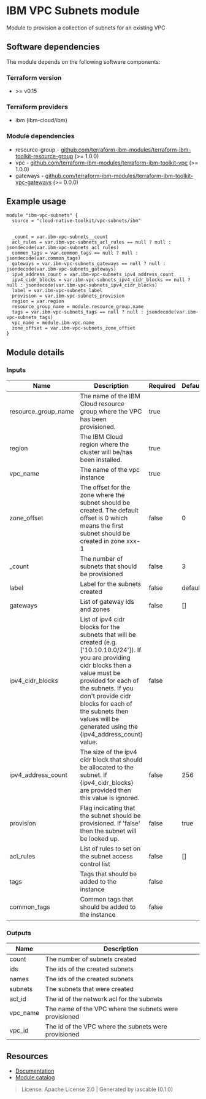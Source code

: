 # IBM VPC Subnets module

Module to provision a collection of subnets for an existing VPC


## Software dependencies

The module depends on the following software components:

### Terraform version

- \>= v0.15

### Terraform providers


- ibm (ibm-cloud/ibm)

### Module dependencies


- resource-group - [github.com/terraform-ibm-modules/terraform-ibm-toolkit-resource-group](https://github.com/terraform-ibm-modules/terraform-ibm-toolkit-resource-group) (>= 1.0.0)
- vpc - [github.com/terraform-ibm-modules/terraform-ibm-toolkit-vpc](https://github.com/terraform-ibm-modules/terraform-ibm-toolkit-vpc) (>= 1.0.0)
- gateways - [github.com/terraform-ibm-modules/terraform-ibm-toolkit-vpc-gateways](https://github.com/terraform-ibm-modules/terraform-ibm-toolkit-vpc-gateways) (>= 0.0.0)

## Example usage

```hcl
module "ibm-vpc-subnets" {
  source = "cloud-native-toolkit/vpc-subnets/ibm"


  _count = var.ibm-vpc-subnets__count
  acl_rules = var.ibm-vpc-subnets_acl_rules == null ? null : jsondecode(var.ibm-vpc-subnets_acl_rules)
  common_tags = var.common_tags == null ? null : jsondecode(var.common_tags)
  gateways = var.ibm-vpc-subnets_gateways == null ? null : jsondecode(var.ibm-vpc-subnets_gateways)
  ipv4_address_count = var.ibm-vpc-subnets_ipv4_address_count
  ipv4_cidr_blocks = var.ibm-vpc-subnets_ipv4_cidr_blocks == null ? null : jsondecode(var.ibm-vpc-subnets_ipv4_cidr_blocks)
  label = var.ibm-vpc-subnets_label
  provision = var.ibm-vpc-subnets_provision
  region = var.region
  resource_group_name = module.resource_group.name
  tags = var.ibm-vpc-subnets_tags == null ? null : jsondecode(var.ibm-vpc-subnets_tags)
  vpc_name = module.ibm-vpc.name
  zone_offset = var.ibm-vpc-subnets_zone_offset
}

```

## Module details

### Inputs

| Name | Description | Required | Default | Source |
|------|-------------|---------|----------|--------|
| resource_group_name | The name of the IBM Cloud resource group where the VPC has been provisioned. | true |  | resource-group.name |
| region | The IBM Cloud region where the cluster will be/has been installed. | true |  |  |
| vpc_name | The name of the vpc instance | true |  | vpc.name |
| zone_offset | The offset for the zone where the subnet should be created. The default offset is 0 which means the first subnet should be created in zone xxx-1 | false | 0 |  |
| _count | The number of subnets that should be provisioned | false | 3 |  |
| label | Label for the subnets created | false | default |  |
| gateways | List of gateway ids and zones | false | [] | gateways.gateways |
| ipv4_cidr_blocks | List of ipv4 cidr blocks for the subnets that will be created (e.g. ['10.10.10.0/24']). If you are providing cidr blocks then a value must be provided for each of the subnets. If you don't provide cidr blocks for each of the subnets then values will be generated using the {ipv4_address_count} value. | false |  |  |
| ipv4_address_count | The size of the ipv4 cidr block that should be allocated to the subnet. If {ipv4_cidr_blocks} are provided then this value is ignored. | false | 256 |  |
| provision | Flag indicating that the subnet should be provisioned. If 'false' then the subnet will be looked up. | false | true |  |
| acl_rules | List of rules to set on the subnet access control list | false | [] |  |
| tags | Tags that should be added to the instance | false |  |  |
| common_tags | Common tags that should be added to the instance | false |  |  |

### Outputs

| Name | Description |
|------|-------------|
| count | The number of subnets created |
| ids | The ids of the created subnets |
| names | The ids of the created subnets |
| subnets | The subnets that were created |
| acl_id | The id of the network acl for the subnets |
| vpc_name | The name of the VPC where the subnets were provisioned |
| vpc_id | The id of the VPC where the subnets were provisioned |

## Resources

- [Documentation](https://operate.cloudnativetoolkit.dev)
- [Module catalog](https://modules.cloudnativetoolkit.dev)

> License: Apache License 2.0 | Generated by iascable (0.1.0)
